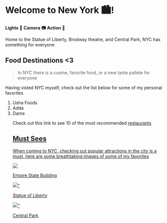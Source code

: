 <h1>Welcome to New York 🏙️! </h1>                             

**Lights 📸** **Camera 📷** **Action 🎥** 
 
 Home to the Statue of Liberty, Brodway theatre, and Central Park, NYC has something for everyone                                                           

<h2> Food Destinations <3 </h2>

>In NYC there is a cusine, favorite food, or a new taste pallete for everyone

 Having visted NYC myself, check out the list below for some of my personal favorites 

 <ol>
<li>
Usha Foods 
<li>
Adda </li>
<li>
Dame

<p>
Check out this link to see  10 of the most recommended <a href="/migrationology.com/restaurants-in-nyc/"> restaurants

 </p>

 
<h2> Must Sees </h2>

 When coming to NYC, checking out popular attractions in the city is a must, here are some breathtaking images of some of my favorites 


 <img src= "https://bsmedia.business-standard.com/_media/bs/img/article/2021-09/20/full/1632080404-7898.jpg">
 <p>
  Empire State Building 
 </p>
 <img src= "https://bsmedia.business-standard.com/_media/bs/img/article/2021-09/20/full/1632080404-7898.jpg">"
 <p>
 Statue of Liberty
 </p>
  <img src= "https://assets.centralparknyc.org/media/images/_1000x465_crop_center-center_none/Bethesda Terrace_20190515_002.jpg">"
 <p>
  Central Park
 </p>

